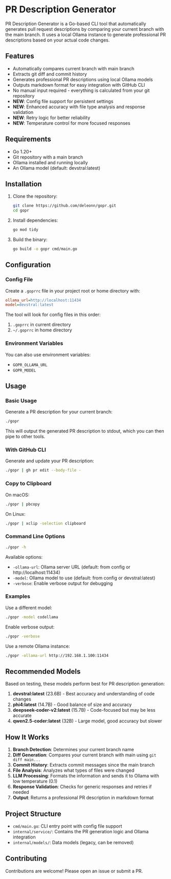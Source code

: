 # PR Description Generator

PR Description Generator is a Go-based CLI tool that automatically generates pull request descriptions by comparing your current branch with the main branch. It uses a local Ollama instance to generate professional PR descriptions based on your actual code changes.

## Features

- Automatically compares current branch with main branch
- Extracts git diff and commit history
- Generates professional PR descriptions using local Ollama models
- Outputs markdown format for easy integration with GitHub CLI
- No manual input required - everything is calculated from your git repository
- **NEW**: Config file support for persistent settings
- **NEW**: Enhanced accuracy with file type analysis and response validation
- **NEW**: Retry logic for better reliability
- **NEW**: Temperature control for more focused responses

## Requirements

- Go 1.20+
- Git repository with a main branch
- Ollama installed and running locally
- An Ollama model (default: devstral:latest)

## Installation

1. Clone the repository:

   ```bash
   git clone https://github.com/deleonn/gopr.git
   cd gopr
   ```

2. Install dependencies:

   ```bash
   go mod tidy
   ```

3. Build the binary:

   ```bash
   go build -o gopr cmd/main.go
   ```

## Configuration

### Config File

Create a `.goprrc` file in your project root or home directory with:

```ini
ollama_url=http://localhost:11434
model=devstral:latest
```

The tool will look for config files in this order:
1. `.goprrc` in current directory
2. `~/.goprrc` in home directory

### Environment Variables

You can also use environment variables:
- `GOPR_OLLAMA_URL`
- `GOPR_MODEL`

## Usage

### Basic Usage

Generate a PR description for your current branch:

```bash
./gopr
```

This will output the generated PR description to stdout, which you can then pipe to other tools.

### With GitHub CLI

Generate and update your PR description:

```bash
./gopr | gh pr edit --body-file -
```

### Copy to Clipboard

On macOS:
```bash
./gopr | pbcopy
```

On Linux:
```bash
./gopr | xclip -selection clipboard
```

### Command Line Options

```bash
./gopr -h
```

Available options:
- `-ollama-url`: Ollama server URL (default: from config or http://localhost:11434)
- `-model`: Ollama model to use (default: from config or devstral:latest)
- `-verbose`: Enable verbose output for debugging

### Examples

Use a different model:
```bash
./gopr -model codellama
```

Enable verbose output:
```bash
./gopr -verbose
```

Use a remote Ollama instance:
```bash
./gopr -ollama-url http://192.168.1.100:11434
```

## Recommended Models

Based on testing, these models perform best for PR description generation:

1. **devstral:latest** (23.6B) - Best accuracy and understanding of code changes
2. **phi4:latest** (14.7B) - Good balance of size and accuracy
3. **deepseek-coder-v2:latest** (15.7B) - Code-focused but may be less accurate
4. **qwen2.5-coder:latest** (32B) - Large model, good accuracy but slower

## How It Works

1. **Branch Detection**: Determines your current branch name
2. **Diff Generation**: Compares your current branch with main using `git diff main...`
3. **Commit History**: Extracts commit messages since the main branch
4. **File Analysis**: Analyzes what types of files were changed
5. **LLM Processing**: Formats the information and sends it to Ollama with low temperature (0.1)
6. **Response Validation**: Checks for generic responses and retries if needed
7. **Output**: Returns a professional PR description in markdown format

## Project Structure

- `cmd/main.go`: CLI entry point with config file support
- `internal/service/`: Contains the PR generation logic and Ollama integration
- `internal/models/`: Data models (legacy, can be removed)

## Contributing

Contributions are welcome! Please open an issue or submit a PR.
